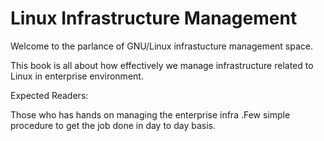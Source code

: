 # Linux Infrastructure Management

Welcome to the parlance of GNU/Linux infrastucture management space.

This book is all about how effectively we manage infrastructure related to Linux in enterprise environment.

Expected Readers:

Those who has hands on managing the enterprise infra .Few simple procedure to get the job done in day to day basis.

